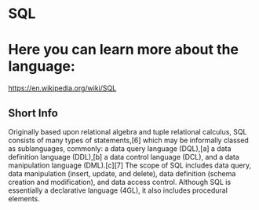 
SQL
===

# Here you can learn more about the language:


https://en.wikipedia.org/wiki/SQL
## Short Info


Originally based upon relational algebra and tuple relational calculus, SQL consists of many types of statements,[6] which may be informally classed as sublanguages, commonly: a data query language (DQL),[a] a data definition language (DDL),[b] a data control language (DCL), and a data manipulation language (DML).[c][7] The scope of SQL includes data query, data manipulation (insert, update, and delete), data definition (schema creation and modification), and data access control. Although SQL is essentially a declarative language (4GL), it also includes procedural elements.
